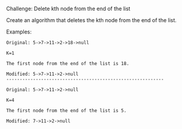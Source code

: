 Challenge: Delete kth node from the end of the list

Create an algorithm that deletes the kth node from the end of the list. 

Examples:
```
Original: 5->7->11->2->18->null

K=1

The first node from the end of the list is 18.

Modified: 5->7->11->2->null
-----------------------------------------------------------

Original: 5->7->11->2->null

K=4

The first node from the end of the list is 5.

Modified: 7->11->2->null

